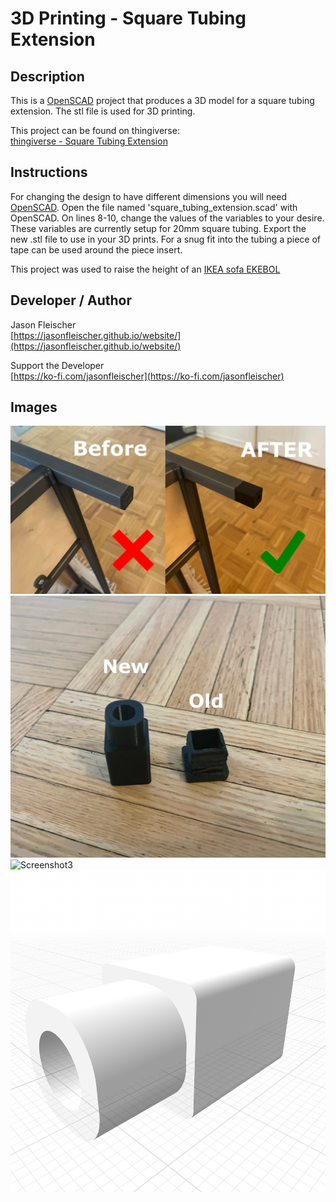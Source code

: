 # 3D Printing - Square Tubing Extension

## Description
This is a [OpenSCAD](https://openscad.org/) project that produces a 3D model for a square tubing extension. The stl file is used for 3D printing.

This project can be found on thingiverse:  
[thingiverse - Square Tubing Extension](https://www.thingiverse.com/thing:6985789)

## Instructions
For changing the design to have different dimensions you will need [OpenSCAD](https://openscad.org/). Open the file named 'square_tubing_extension.scad' with OpenSCAD. On lines 8-10, change the values of the variables to your desire. These variables are currently setup for 20mm square tubing. Export the new .stl file to use in your 3D prints. For a snug fit into the tubing a piece of tape can be used around the piece insert.

This project was used to raise the height of an [IKEA sofa EKEBOL](https://www.ikea.com/pt/pt/assembly_instructions/ekebol-three-seat-sofa-katorp-natural__AA-1951048-2_pub.pdf)

## Developer / Author
Jason Fleischer    
[https://jasonfleischer.github.io/website/](https://jasonfleischer.github.io/website/)  

Support the Developer  
[https://ko-fi.com/jasonfleischer](https://ko-fi.com/jasonfleischer)

## Images

![Screenshot1](./images/tubing_before_after.jpeg "Screenshot1")
![Screenshot2](./images/piece_new_old.jpeg "Screenshot2")
![Screenshot3](./images/vacuum_before_after.jpeg "Screenshot3")
![Screenshot4](./images/model.png "Screenshot4")